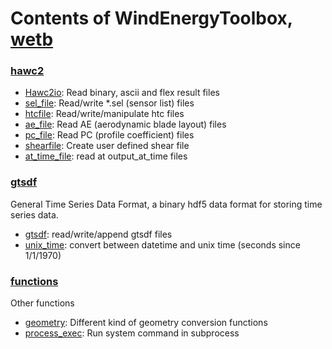 # Contents of WindEnergyToolbox, [wetb](wetb)

### [hawc2](wetb/hawc2) 
- [Hawc2io](wetb/hawc2/Hawc2io.py): Read binary, ascii and flex result files
- [sel_file](wetb/hawc2/sel_file.py): Read/write *.sel (sensor list) files
- [htcfile](wetb/hawc2/htcfile.py): Read/write/manipulate htc files
- [ae_file](wetb/hawc2/ae_file.py): Read AE (aerodynamic blade layout) files
- [pc_file](wetb/hawc2/pc_file.py): Read PC (profile coefficient) files
- [shearfile](wetb/hawc2/shearfile.py): Create user defined shear file
- [at_time_file](wetb/hawc2/at_time_file.py): read at output_at_time files



### [gtsdf](wetb/gtsdf)
General Time Series Data Format, a binary hdf5 data format for storing time series data.
- [gtsdf](wetb/gtsdf/gtsdf.py): read/write/append gtsdf files
- [unix_time](wetb/gtsdf/unix_time.py): convert between datetime and unix time (seconds since 1/1/1970)


### [functions](wetb/functions)
Other functions
- [geometry](wetb/functions/geometry.py): Different kind of geometry conversion functions
- [process_exec](wetb/functions/process_exec.py): Run system command in subprocess
